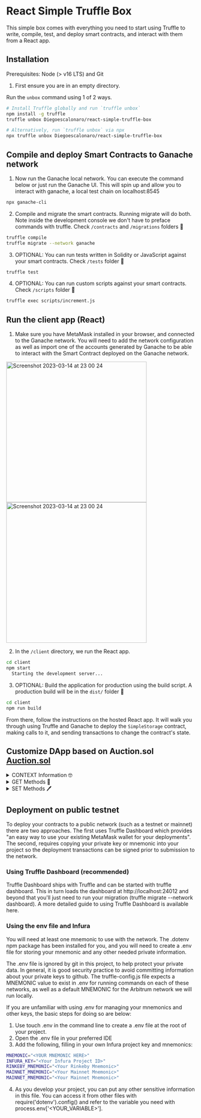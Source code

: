 # React Simple Truffle Box

This simple box comes with everything you need to start using Truffle to write, compile, test, and deploy smart contracts, and interact with them from a React app.

## Installation

Prerequisites: Node (> v16 LTS) and Git

1. First ensure you are in an empty directory.

Run the `unbox` command using 1 of 2 ways.

```sh
# Install Truffle globally and run `truffle unbox`
npm install -g truffle
truffle unbox Diegoescalonaro/react-simple-truffle-box
```

```sh
# Alternatively, run `truffle unbox` via npx
npx truffle unbox Diegoescalonaro/react-simple-truffle-box
```

## Compile and deploy Smart Contracts to Ganache network

1. Now run the Ganache local network. You can execute the command below or just run the Ganache UI. This will spin up and allow you to interact with ganache, a local test chain on localhost:8545

```sh
npx ganache-cli
```

2. Compile and migrate the smart contracts. Running migrate will do both. Note inside the development console we don't have to preface commands with truffle. Check `/contracts` and `/migrations` folders 🔎

```sh
truffle compile
truffle migrate --network ganache
```

3. OPTIONAL: You can run tests written in Solidity or JavaScript against your smart contracts. Check `/tests` folder  🔎

```sh
truffle test
```

4. OPTIONAL: You can run custom scripts against your smart contracts. Check `/scripts` folder 🔎
```sh
truffle exec scripts/increment.js
```

## Run the client app (React)

1. Make sure you have MetaMask installed in your browser, and connected to the Ganache network. You will need to add the network configuration as well as import one of the accounts generated by Ganache to be able to interact with the Smart Contract deployed on the Ganache network.


<img width="374" alt="Screenshot 2023-03-14 at 23 00 24" src="https://user-images.githubusercontent.com/26909731/225150831-d00a9fe5-e8ea-48bf-91a7-5705707fe86d.png">

<img width="374" alt="Screenshot 2023-03-14 at 23 00 24" src="https://user-images.githubusercontent.com/26909731/225151437-a61de8f3-f6ce-4e4a-9e41-cd8ee6c98fb5.png">


2. In the `/client` directory, we run the React app. 

```sh
cd client
npm start
  Starting the development server...
```

3. OPTIONAL: Build the application for production using the build script. A production build will be in the `dist/` folder  🔎
```sh
cd client
npm run build
```

From there, follow the instructions on the hosted React app. It will walk you through using Truffle and Ganache to deploy the `SimpleStorage` contract, making calls to it, and sending transactions to change the contract's state.


## Customize DApp based on Auction.sol [Auction.sol]("https://github.com/Diegoescalonaro/auction-smartcontract")

<details>
<summary>CONTEXT Information 🤓</summary>

```js
// Use web3 to get the user's accounts.
const accounts = await web3.eth.getAccounts();

// Get the network ID
const networkId = await web3.eth.net.getId();

// Set data as a component state
this.setState({accounts, networkId})
```

```js
{/* ---- Context Information: Account & Network ---- */}
<div className="Auction-header">
    <div className="Header-context-information">
      <p> Network connected: {this.state.networkId}</p>
      <p> Your address: {this.state.accounts[0]}</p>
    </div>
</div>
```

```js
// --------- METAMASK EVENTS ---------
  handleMetamaskEvent = async () => {
    window.ethereum.on('accountsChanged', function (accounts) {
      // Time to reload your interface with accounts[0]!
      alert("Incoming event from Metamask: Account changed 🦊")
      window.location.reload()
    })

    window.ethereum.on('networkChanged', function (networkId) {
      // Time to reload your interface with the new networkId
      alert("Incoming event from Metamask: Network changed 🦊")
      window.location.reload()
    })
  }
```

```js
// --------- TO LISTEN TO EVENTS AFTER EVERY COMPONENT MOUNT ---------
this.handleMetamaskEvent()
```
</details>

<details>
<summary>GET Methods 📖 </summary>

```js
// ------------ GET AUCTION INFORMATION FUNCTION ------------
getAuctionInformation = async () => {
  const { accounts, contract } = this.state;

  // Get the auction information
  const response = await contract.methods.getAuctionInfo().call({ from: accounts[0] });
  this.setState({ auctionInfo: response })

  // Get the highest price and bidder, and the status of the auction
  const imageURI = await contract.methods.getImageURI().call();
  const highestPrice = await contract.methods.getHighestPrice().call();
  const highestBidder = await contract.methods.getHighestBidder().call();
  const basePrice = await contract.methods.getBasePrice().call();
  const originalOwner = await contract.methods.originalOwner().call();
  const newOwner = await contract.methods.newOwner().call();
  const isActive = await contract.methods.isActive().call();
  this.setState({ imageURI, highestPrice, highestBidder, basePrice, originalOwner, newOwner, isActive })
}
```

```js
{/* ---- Auction information ---- */}
<div className="Auction-component-1">
  <div className="Auction-component-body">
    <h2 id="inline">Auction information</h2>
    <button id="button-call" onClick={this.getAuctionInformation}> GET INFORMATION</button>
    {
      this.state.auctionInfo &&
      <>
        <div className="Auction-information">
          {/* Auction Image */}
          <div className="Auction-information-img">
            {this.state.imageURI && <img src={this.state.imageURI}></img>}
            {this.state.imageURI && <p><u>Descargar imágen</u> &nbsp;&nbsp; <u>Solicitar más imágenes</u></p>}
          </div>
          {/* Auction information */}
          <div className="Auction-information-text">

            {/* Auction Description */}
            <p>{this.state.auctionInfo[0]}</p>

            {/* Basic Information */}
            <p><b>Status: </b>{this.state.isActive ? "The auction is still active!! 🤩 🤩" : "The auction is not longer active 😭 😭"}</p>
            <p><b>Created at:</b> {this.state.auctionInfo[1]}</p>
            <p><b>Duration:</b> {this.state.auctionInfo[2]} seconds</p>

            {/* More information */}
            {this.state.highestBidder && <p><b>Highest Bidder:</b> {this.state.highestBidder}</p>}
            {this.state.highestPrice && <p><b>Highest Price:</b> {this.state.web3Provider.utils.fromWei(this.state.highestPrice, 'ether')} ether</p>}
            {this.state.basePrice && <p><b>Base price:</b> {this.state.basePrice}</p>}
            {this.state.originalOwner && <p><b>Original Owner:</b> {this.state.originalOwner}</p>}
            {this.state.newOwner && <p><b>New Owner:</b> {this.state.newOwner}</p>}
          </div>
        </div>
      </>
    }
  </div>
</div>
```
</details>

<details>
<summary>SET Methods 🖊️ </summary>

```js
// ------------ BID FUNCTION ------------
bid = async () => {
  const { accounts, contract } = this.state;

  // Bid at an auction for X value
  await contract.methods.bid().send({ from: accounts[0], value: this.state.value });

  // Get the new values: highest price and bidder, and the status of the auction
  const highestPrice = await contract.methods.getHighestPrice().call();
  const highestBidder = await contract.methods.getHighestBidder().call();
  const isActive = await contract.methods.isActive().call();

  // Update state with the result.
  this.setState({ isActive: isActive, highestPrice, highestBidder });
};

// ------------ STOP AUCTION FUNCTION ------------
stopAuction = async () => {
  const { accounts, contract } = this.state;

  // Stop the auction
  await contract.methods.stopAuction().send({ from: accounts[0] });

  // Get the new values: isActive and newOwner
  const isActive = await contract.methods.isActive().call();
  const newOwner = await contract.methods.newOwner().call();

  // Update state with the result.
  this.setState({ isActive, newOwner });
}
```

```js
{/* ---- Auction actions ---- */}
<div className="Auction-component-2">
  <div className="Auction-component-body">
    <div className="Auction-actions">
      <h2>Auction actions</h2>

      {/* Input & Button to bid */}
      <input placeholder="Insert value in wei" onChange={(e) => this.setState({ value: e.target.value })}></input>
      <button id="button-send" onClick={this.bid}>BID</button>

      {/* Button to stop auction */}
      <button id="button-send" onClick={this.stopAuction}>STOP AUCTION</button>

      {/* Helper to convert wei to ether */}
      {this.state.value && <p>You're gonna bid: {this.state.web3Provider.utils.fromWei(this.state.value, 'ether')} ether</p>}
    </div>
  </div>
</div>
```
</details>

## Deployment on public testnet

To deploy your contracts to a public network (such as a testnet or mainnet) there are two approaches. The first uses Truffle Dashboard which provides "an easy way to use your existing MetaMask wallet for your deployments". The second, requires copying your private key or mnemonic into your project so the deployment transactions can be signed prior to submission to the network.

### Using Truffle Dashboard (recommended)

Truffle Dashboard ships with Truffle and can be started with truffle dashboard. This in turn loads the dashboard at http://localhost:24012 and beyond that you'll just need to run your migration (truffle migrate --network dashboard). A more detailed guide to using Truffle Dashboard is available here.

### Using the env file and Infura

You will need at least one mnemonic to use with the network. The .dotenv npm package has been installed for you, and you will need to create a .env file for storing your mnemonic and any other needed private information.

The .env file is ignored by git in this project, to help protect your private data. In general, it is good security practice to avoid committing information about your private keys to github. The truffle-config.js file expects a MNEMONIC value to exist in .env for running commands on each of these networks, as well as a default MNEMONIC for the Arbitrum network we will run locally.

If you are unfamiliar with using .env for managing your mnemonics and other keys, the basic steps for doing so are below:

1. Use touch .env in the command line to create a .env file at the root of your project.
2. Open the .env file in your preferred IDE 
3. Add the following, filling in your own Infura project key and mnemonics:

```sh
MNEMONIC="<YOUR MNEMONIC HERE>"
INFURA_KEY="<Your Infura Project ID>"
RINKEBY_MNEMONIC="<Your Rinkeby Mnemonic>"
MAINNET_MNEMONIC="<Your Mainnet Mnemonic>"
MAINNET_MNEMONIC="<Your Mainnet Mnemonic>"
```
  
4. As you develop your project, you can put any other sensitive information in this file. You can access it from other files with require('dotenv').config() and refer to the variable you need with process.env['<YOUR_VARIABLE>'].
